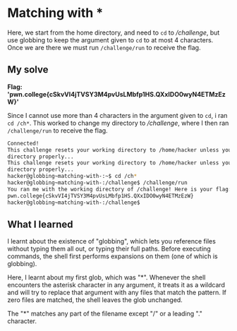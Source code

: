 # Matching with *

Here, we start from the home directory, and need to ``cd`` to */challenge*, but use globbing to keep the argument given to ``cd`` to at most 4 characters. Once we are there we must run ``/challenge/run`` to receive the flag.

## My solve
**Flag: 'pwn.college{cSkvVI4jTVSY3M4pvUsLMbfp1HS.QXxIDO0wyN4ETMzEzW}'**

Since I cannot use more than 4 characters in the argument given to ``cd``, i ran ``cd /ch*``. This worked to change my directory to */challenge*, where I then ran ``/challenge/run`` to receive the flag.

```bash
Connected!
This challenge resets your working directory to /home/hacker unless you change 
directory properly...
This challenge resets your working directory to /home/hacker unless you change 
directory properly...
hacker@globbing~matching-with-:~$ cd /ch*
hacker@globbing~matching-with-:/challenge$ /challenge/run
You ran me with the working directory of /challenge! Here is your flag:
pwn.college{cSkvVI4jTVSY3M4pvUsLMbfp1HS.QXxIDO0wyN4ETMzEzW}
hacker@globbing~matching-with-:/challenge$ 
```

## What I learned

I learnt about the existence of "globbing", which lets you reference files without typing them all out, or typing their full paths. Before executing commands, the shell first performs expansions on them (one of which is globbing).

Here, I learnt about my first glob, which was "*". Whenever the shell encounters the asterisk character in any argument, it treats it as a wildcard and will try to replace that argument with any files that match the pattern. If zero files are matched, the shell leaves the glob unchanged. 

The "*" matches any part of the filename except "/" or a leading "." character.